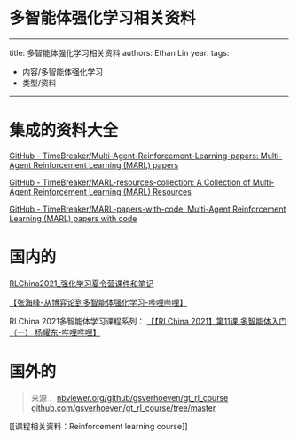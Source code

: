 # 多智能体强化学习相关资料


---
title: 多智能体强化学习相关资料
authors: Ethan Lin
year:
tags:
  - 内容/多智能体强化学习 
  - 类型/资料 
---




# 集成的资料大全
[GitHub - TimeBreaker/Multi-Agent-Reinforcement-Learning-papers: Multi-Agent Reinforcement Learning (MARL) papers](https://github.com/TimeBreaker/Multi-Agent-Reinforcement-Learning-papers.git)

[GitHub - TimeBreaker/MARL-resources-collection: A Collection of Multi-Agent Reinforcement Learning (MARL) Resources](https://github.com/TimeBreaker/MARL-resources-collection.git)

[GitHub - TimeBreaker/MARL-papers-with-code: Multi-Agent Reinforcement Learning (MARL) papers with code](https://github.com/TimeBreaker/MARL-papers-with-code.git)



# 国内的

[RLChina2021_强化学习夏令营课件和笔记](file:///Users/ethan/Documents/CoreFiles/ReadingsFile/计算科学/多智能体强化学习/RLChina2021_强化学习夏令营课件和笔记)



[【张海峰-从博弈论到多智能体强化学习-哔哩哔哩】](https://b23.tv/xaOJcjE)


RLChina 2021多智能体学习课程系列：
[【【RLChina 2021】第11课 多智能体入门（一） 杨耀东-哔哩哔哩】](https://b23.tv/kcYpLVF) 




# 国外的

> 来源：
> [nbviewer.org/github/gsverhoeven/gt_rl_course](https://nbviewer.org/github/gsverhoeven/gt_rl_course)
> [github.com/gsverhoeven/gt_rl_course/tree/master](https://github.com/gsverhoeven/gt_rl_course/tree/master/)


[[课程相关资料：Reinforcement learning course]]